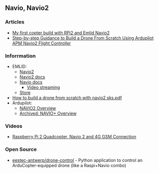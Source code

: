 ## Navio, Navio2


### Articles
- [My first copter build with RPi2 and Emlid Navio2](https://hackaday.io/project/16352-my-first-copter-build-with-rpi2-and-emlid-navio2)
- [Step-by-step Guidance to Build a Drone From Scratch Using Ardupilot APM Navio2 Flight Controller](https://www.instructables.com/Step-by-step-Guidance-to-Build-a-Drone-From-Scratc/)


### Inforrmation
- EMLID:
    - [Navio2](https://navio2.emlid.com/)
    - [Navio2 docs](https://docs.emlid.com/navio2/)
    - [Navio docs](https://docs.emlid.com/navio/)
        - [Video streaming](https://docs.emlid.com/navio/common/dev/video-streaming/)
    - [Store](https://store.emlid.com/product/navio2/)
- [How to build a drone from scratch with navio2 sks.pdf](https://content.instructables.com/ORIG/FRH/YY7H/JK8KBSBG/FRHYY7HJK8KBSBG.pdf)
- Ardupilot:
    - [NAVIO2 Overview](https://ardupilot.org/copter/docs/common-navio2-overview.html)
    - [Archived: NAVIO+ Overview](https://ardupilot.org/copter/docs/common-navio-overview.html)



### Videos
- [Raspberry Pi 2 Quadcopter, Navio 2 and 4G GSM Connection](https://www.youtube.com/watch?v=I04xgjDLAtA)


### Open Source
- [eestec-antwerp/drone-control](https://github.com/eestec-antwerp/drone-control) - Python application to control an ArduCopter-equipped drone (like a Raspi+Navio combo)





